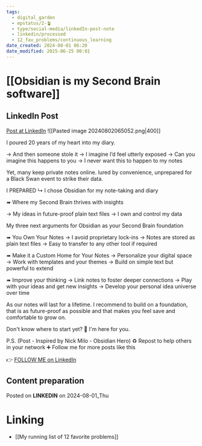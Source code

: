 ```yaml
---
tags:
  - digital_garden
  - epstatus/2-🪴
  - type/social-media/linkedIn-post-note
  - linkedin/processed
  - 12_fav_problems/continuous_learning
date_created: 2024-08-01 06:20
date_modified: 2025-06-25 00:01
---
```

# [[Obsidian is my Second Brain software]]

## LinkedIn Post

[Post at LinkedIn](https://www.linkedin.com/posts/sebastiankamilli_i-poured-20-years-of-my-heart-into-my-diary-activity-7224655894108610561-liOe?utm_source=share&utm_medium=member_desktop)
![[Pasted image 20240802065052.png|400]]

I poured 20 years of my heart into my diary.

→ And then someone stole it
→ I imagine I’d feel utterly exposed
→ Can you imagine this happens to you
→ I never want this to happen to my notes

Yet, many 
keep private notes online.
lured by convenience, unprepared
for a Black Swan event to strike their data.

I PREPARED
↳ I chose Obsidian for my note-taking and diary

➠ Where my Second Brain thrives with insights

→ My ideas in future-proof plain text files
→ I own and control my data

My three next arguments for
Obsidian as your Second Brain foundation

➠ You Own Your Notes
→ I avoid proprietary lock-ins
→ Notes are stored as plain text files
→ Easy to transfer to any other tool if required

➠ Make it a Custom Home for Your Notes
→ Personalize your digital space
→ Work with templates and your themes
→ Build on simple text but powerful to extend

➠ Improve your thinking
→ Link notes to foster deeper connections
→ Play with your ideas and get new insights
→ Develop your personal idea universe over time

As our notes will last for a lifetime. 
I recommend to build on a foundation,
that is as future-proof as possible and that
makes you feel save and comfortable to grow on.

Don't know where to start yet?
🌱 I'm here for you.

P.S. 
(Post - Inspired by Nick Milo - Obsidian Hero)
♻ Repost to help others in your network
➕ Follow me for more posts like this

👉 [FOLLOW ME on LinkedIn](https://www.linkedin.com/comm/mynetwork/discovery-see-all?usecase=PEOPLE_FOLLOWS&followMember=sebastiankamilli)

## Content preparation

Posted on **LINKEDIN** on 2024-08-01_Thu

# Linking

+ [[My running list of 12 favorite problems]]